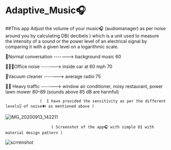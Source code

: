 # Adaptive_Music🎧
##This app Adjust the volume of your music🎧 (audiomanager) as per noise around you by calculating DB( decibels ) which is a unit used to measure the intensity of a sound or the power level of an electrical signal by comparing it with a given level on a logarithmic scale.

🦜Normal conversation  -------> background music	60

🧑🧑🏻Office noise         -------> inside car at 60 mph	70

🧹Vacuum cleaner       -------> average radio	75

🚗🚗 Heavy traffic        -------> window air conditioner, noisy restaurant, power lawn mower	80–89 (sounds above 85 dB are harmful)

                   (  I have provided the sensitivity as per the different levels🎚️ of noise🔊 as mentioned above )

![IMG_20200913_142211](https://user-images.githubusercontent.com/30781223/93014888-5d91e080-f5d2-11ea-81c0-97f25ba2d26f.jpg)

                        ( Screenshot of the app🎧 with simple UI with material design pattern )

![scrrenshot](https://user-images.githubusercontent.com/30781223/93014801-cfb5f580-f5d1-11ea-9bdc-1dccd7fb5cdf.png)